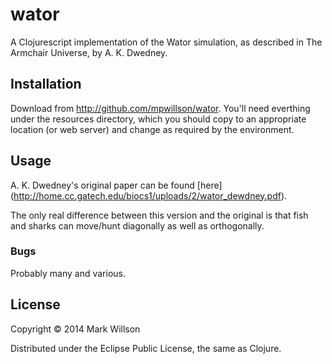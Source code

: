 # wator

A Clojurescript implementation of the Wator simulation, as described
in The Armchair Universe, by A. K. Dwedney.

## Installation

Download from http://github.com/mpwillson/wator.  You'll need
everthing under the resources directory, which you should copy to an
appropriate location (or web server) and change as required by the
environment.

## Usage

A. K. Dwedney's original paper can be found [here]
(http://home.cc.gatech.edu/biocs1/uploads/2/wator_dewdney.pdf).

The only real difference between this version and the original is that
fish and sharks can move/hunt diagonally as well as orthogonally.

### Bugs

Probably many and various.

## License

Copyright © 2014 Mark Willson

Distributed under the Eclipse Public License, the same as Clojure.
